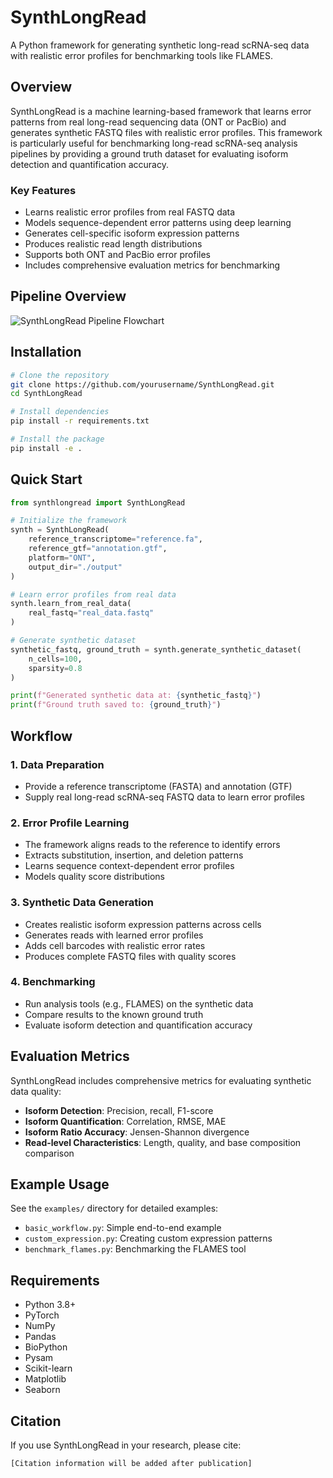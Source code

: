 # SynthLongRead

A Python framework for generating synthetic long-read scRNA-seq data with realistic error profiles for benchmarking tools like FLAMES.

## Overview

SynthLongRead is a machine learning-based framework that learns error patterns from real long-read sequencing data (ONT or PacBio) and generates synthetic FASTQ files with realistic error profiles. This framework is particularly useful for benchmarking long-read scRNA-seq analysis pipelines by providing a ground truth dataset for evaluating isoform detection and quantification accuracy.

### Key Features

- Learns realistic error profiles from real FASTQ data
- Models sequence-dependent error patterns using deep learning
- Generates cell-specific isoform expression patterns
- Produces realistic read length distributions
- Supports both ONT and PacBio error profiles
- Includes comprehensive evaluation metrics for benchmarking

## Pipeline Overview
![SynthLongRead Pipeline Flowchart](docs/images/flowchart.png)

## Installation

```bash
# Clone the repository
git clone https://github.com/yourusername/SynthLongRead.git
cd SynthLongRead

# Install dependencies
pip install -r requirements.txt

# Install the package
pip install -e .
```

## Quick Start

```python
from synthlongread import SynthLongRead

# Initialize the framework
synth = SynthLongRead(
    reference_transcriptome="reference.fa",
    reference_gtf="annotation.gtf",
    platform="ONT",
    output_dir="./output"
)

# Learn error profiles from real data
synth.learn_from_real_data(
    real_fastq="real_data.fastq"
)

# Generate synthetic dataset
synthetic_fastq, ground_truth = synth.generate_synthetic_dataset(
    n_cells=100,
    sparsity=0.8
)

print(f"Generated synthetic data at: {synthetic_fastq}")
print(f"Ground truth saved to: {ground_truth}")
```

## Workflow

### 1. Data Preparation
- Provide a reference transcriptome (FASTA) and annotation (GTF)
- Supply real long-read scRNA-seq FASTQ data to learn error profiles

### 2. Error Profile Learning
- The framework aligns reads to the reference to identify errors
- Extracts substitution, insertion, and deletion patterns
- Learns sequence context-dependent error profiles
- Models quality score distributions

### 3. Synthetic Data Generation
- Creates realistic isoform expression patterns across cells
- Generates reads with learned error profiles
- Adds cell barcodes with realistic error rates
- Produces complete FASTQ files with quality scores

### 4. Benchmarking
- Run analysis tools (e.g., FLAMES) on the synthetic data
- Compare results to the known ground truth
- Evaluate isoform detection and quantification accuracy

## Evaluation Metrics

SynthLongRead includes comprehensive metrics for evaluating synthetic data quality:

- **Isoform Detection**: Precision, recall, F1-score
- **Isoform Quantification**: Correlation, RMSE, MAE
- **Isoform Ratio Accuracy**: Jensen-Shannon divergence
- **Read-level Characteristics**: Length, quality, and base composition comparison

## Example Usage

See the `examples/` directory for detailed examples:
- `basic_workflow.py`: Simple end-to-end example
- `custom_expression.py`: Creating custom expression patterns
- `benchmark_flames.py`: Benchmarking the FLAMES tool

## Requirements

- Python 3.8+
- PyTorch
- NumPy
- Pandas
- BioPython
- Pysam
- Scikit-learn
- Matplotlib
- Seaborn

## Citation

If you use SynthLongRead in your research, please cite:

```
[Citation information will be added after publication]
```
